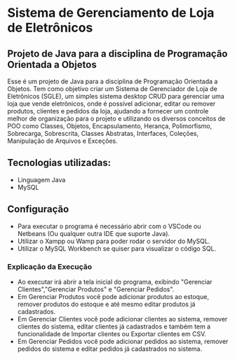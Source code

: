 # Sistema de Gerenciamento de Loja de Eletrônicos

## Projeto de Java para a disciplina de Programação Orientada a Objetos

Esse é um projeto de Java para a disciplina de Programação Orientada a Objetos. Tem como objetivo criar um Sistema de Gerenciador de Loja de Eletrônicos (SGLE), um simples sistema desktop CRUD para gerenciar uma loja que vende eletrônicos, onde é possível adicionar, editar ou remover produtos, clientes e pedidos da loja, ajudando a fornecer um controle melhor de organização para o projeto e utilizando os diversos conceitos de POO como Classes, Objetos, Encapsulamento, Herança, Polimorfismo, Sobrecarga, Sobrescrita, Classes Abstratas, Interfaces, Coleções, Manipulação de Arquivos e Exceções.

## Tecnologias utilizadas:

- Linguagem Java
- MySQL

## Configuração

- Para executar o programa é necessário abrir com o VSCode ou Netbeans (Ou qualquer outra IDE que suporte Java).
- Utilizar o Xampp ou Wamp para poder rodar o servidor do MySQL.
- Utilizar o MySQL Workbench se quiser para visualizar o código SQL.

### Explicação da Execução

- Ao executar irá abrir a tela inicial do programa, exibindo "Gerenciar Clientes","Gerenciar Produtos" e "Gerenciar Pedidos".
- Em Gerenciar Produtos você pode adicionar produtos ao estoque, remover produtos do estoque e até mesmo editar produtos já cadastrados.
- Em Gerenciar Clientes você pode adicionar clientes ao sistema, remover clientes do sistema, editar clientes já cadastrados e também tem a funcionalidade de Importar clientes ou Exportar clientes em CSV.
- Em Gerenciar Pedidos você pode adicionar pedidos ao sistema, remover pedidos do sistema e editar pedidos já cadastrados no sistema.



